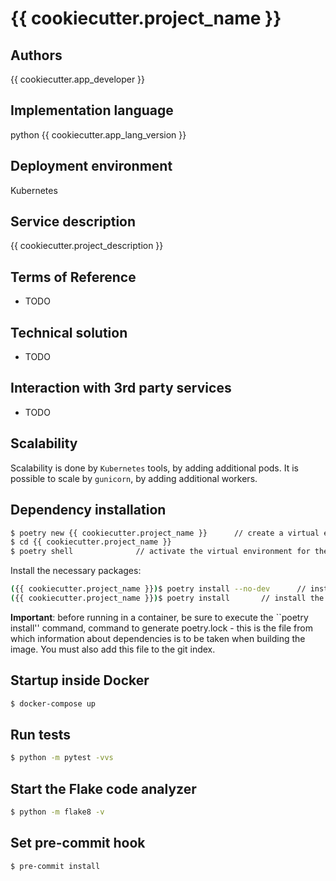 # {{ cookiecutter.project_name }}

## Authors
{{ cookiecutter.app_developer }}

## Implementation language
python {{ cookiecutter.app_lang_version }}

## Deployment environment
Kubernetes

## Service description
{{ cookiecutter.project_description }}

## Terms of Reference
* TODO

## Technical solution
* TODO

## Interaction with 3rd party services
* TODO

## Scalability
Scalability is done by `Kubernetes` tools, by adding additional pods.
It is possible to scale by `gunicorn`, by adding additional workers.

## Dependency installation

```bash
$ poetry new {{ cookiecutter.project_name }}      // create a virtual environment
$ cd {{ cookiecutter.project_name }}
$ poetry shell              // activate the virtual environment for the current folder
```
Install the necessary packages:

```bash
({{ cookiecutter.project_name }})$ poetry install --no-dev      // install the main project dependencies
({{ cookiecutter.project_name }})$ poetry install       // install the main and dev dependencies of the project
```

**Important**: 
before running in a container, be sure to execute the ``poetry install'' command, 
command to generate poetry.lock - this is the file from which information about dependencies is to be taken when building the image. 
You must also add this file to the git index.

## Startup inside Docker

```bash
$ docker-compose up
```

## Run tests

```bash
$ python -m pytest -vvs
```


## Start the Flake code analyzer

```bash
$ python -m flake8 -v
```


## Set pre-commit hook

```bash
$ pre-commit install
```